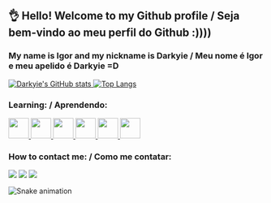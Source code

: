 ## 👌 Hello! Welcome to my Github profile / Seja bem-vindo ao meu perfil do Github :))))
### My name is Igor and my nickname is Darkyie / Meu nome é Igor e meu apelido é Darkyie =D
[![Darkyie's GitHub stats](https://github-readme-stats.vercel.app/api?username=Darkyie&show_icons=true&theme=radical)
![Top Langs](https://github-readme-stats.vercel.app/api/top-langs/?username=Darkyie&layout=compact&theme=radical&card_width=445)](https://github.com/Darkyie)
### Learning: / Aprendendo:
[<img src="https://cdn.jsdelivr.net/gh/devicons/devicon/icons/python/python-original.svg" width="40" height="40"/> <img src="https://cdn.jsdelivr.net/gh/devicons/devicon/icons/csharp/csharp-original.svg" width="40" height="40" /> <img src="https://cdn.jsdelivr.net/gh/devicons/devicon/icons/c/c-original.svg" width="40" height="40" /> <img src="https://cdn.jsdelivr.net/gh/devicons/devicon/icons/dotnetcore/dotnetcore-original.svg" width="40" height="40" />
<img src="https://cdn.jsdelivr.net/gh/devicons/devicon/icons/java/java-original.svg" width="40" height="40"/>
<img src="https://cdn.jsdelivr.net/gh/devicons/devicon/icons/mysql/mysql-original-wordmark.svg" width="40" height="40"/>](https://github.com/Darkyie)
          
          
### How to contact me: / Como me contatar:

<div>
<a href="https://instagram.com/igorbenites" target="_blank"><img src="https://img.shields.io/badge/-Instagram-%23E4405F?style=for-the-badge&logo=instagram&logoColor=white" target="_blank"></a>
<a href = "mailto:igor.benites.moura@gmail.com"><img src="https://img.shields.io/badge/Gmail-D14836?style=for-the-badge&logo=gmail&logoColor=white" target="_blank"></a>
<a href="https://www.linkedin.com/in/igor-benites-moura-31377823b/" target="_blank"><img src="https://img.shields.io/badge/-LinkedIn-%230077B5?style=for-the-badge&logo=linkedin&logoColor=white" target="_blank"></a>   
</div>
          
![Snake animation](https://github.com/Darkyie/Darkyie/blob/output/github-contribution-grid-snake.svg)
